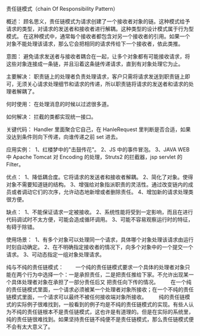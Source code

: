 责任链模式（chain Of Responsibility Pattern）

概述：
	顾名思义，责任链模式为请求创建了一个接收者对象的链。这种模式给予请求的类型，对请求的发送者和接收者进行解耦。这种类型的设计模式属于行为型模式。
在这种模式中，通常每个接收者都包含对另一个接收者的引用。如果一个对象不能处理该请求，那么它会把相同的请求传给下一个接收者，依此类推。

意图：
	避免请求发送者与接收者耦合在一起，让多个对象都有可能接收请求，将这些对象连接成一条链，并且沿着这条链传递请求，直到有对象处理它为止。
	
主要解决：
	职责链上的处理者负责处理请求，客户只需将请求发送到职责链上即可，无须关心请求处理细节和请求的传递，所以职责链将请求的发送者和请求的处理者解耦了。
	
何时使用：
	在处理消息的时候以过滤很多道。
	
如何解决：
	拦截的类都实现统一接口。
	
关键代码：
	Handler 里面聚合它自己，在 HanleRequest 里判断是否合适，如果没达到条件则向下传递，向谁传递之前 set 进去。
	
应用实例： 
	1、红楼梦中的"击鼓传花"。 
	2、JS 中的事件冒泡。 
	3、JAVA WEB 中 Apache Tomcat 对 Encoding 的处理，Struts2 的拦截器，jsp servlet 的Filter。
	
优点： 
	1、降低耦合度。它将请求的发送者和接收者解耦。 
	2、简化了对象。使得对象不需要知道链的结构。 
	3、增强给对象指派职责的灵活性。通过改变链内的成员或者调动它们的次序，允许动态地新增或者删除责任。
	4、增加新的请求处理类很方便。
	
缺点： 
	1、不能保证请求一定被接收。 
	2、系统性能将受到一定影响，而且在进行代码调试时不太方便，可能会造成循环调用。 
	3、可能不容易观察运行时的特征，有碍于除错。
	
使用场景： 
	1、有多个对象可以处理同一个请求，具体哪个对象处理该请求由运行时刻自动确定。 
	2、在不明确指定接收者的情况下，向多个对象中的一个提交一个请求。 
	3、可动态指定一组对象处理请求。
	
纯与不纯的责任链模式：
　　一个纯的责任链模式要求一个具体的处理者对象只能在两个行为中选择一个：一是承担责任，二是把责任推给下家。不允许出现某一个具体处理者对象在承担了一部分责任后又 把责任向下传的情况。
　　在一个纯的责任链模式里面，一个请求必须被某一个处理者对象所接收；在一个不纯的责任链模式里面，一个请求可以最终不被任何接收端对象所接收。
　　纯的责任链模式的实际例子很难找到，一般看到的例子均是不纯的责任链模式的实现。有些人认为不纯的责任链根本不是责任链模式，这也许是有道理的。但是在实际的系统里，纯的责任链很难找到。如果坚持责任链不纯便不是责任链模式，那么责任链模式便不会有太大意义了。
